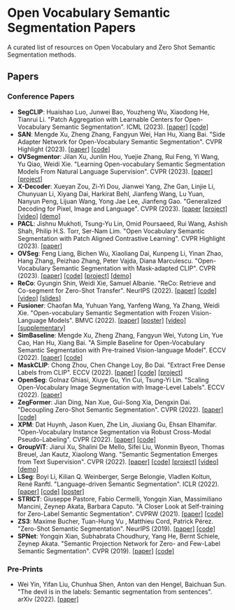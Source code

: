 # Open Vocabulary Semantic Segmentation Papers

A curated list of resources on Open Vocabulary and Zero Shot Semantic Segmentation methods.

## Papers

### Conference Papers

+ **SegCLIP**: Huaishao Luo, Junwei Bao, Youzheng Wu, Xiaodong He, Tianrui Li. "Patch Aggregation with Learnable Centers for Open-Vocabulary Semantic Segmentation". ICML (2023). [[paper]](https://arxiv.org/abs/2211.14813) [[code]](https://github.com/ArrowLuo/SegCLIP)
+ **SAN**: Mengde Xu, Zheng Zhang, Fangyun Wei, Han Hu, Xiang Bai. "Side Adapter Network for Open-Vocabulary Semantic Segmentation". CVPR Highlight (2023). [[paper](https://arxiv.org/pdf/2302.12242)] [[code](https://github.com/MendelXu/SAN)]
+ **OVSegmentor**: Jilan Xu, Junlin Hou, Yuejie Zhang, Rui Feng, Yi Wang, Yu Qiao, Weidi Xie. "Learning Open-vocabulary Semantic Segmentation Models From Natural Language Supervision". CVPR (2023). [[paper](https://arxiv.org/pdf/2301.09121)] [[project](https://jazzcharles.github.io/OVSegmentor/)]
+ **X-Decoder**: Xueyan Zou, Zi-Yi Dou, Jianwei Yang, Zhe Gan, Linjie Li, Chunyuan Li, Xiyang Dai, Harkirat Behl, Jianfeng Wang, Lu Yuan, Nanyun Peng, Lijuan Wang, Yong Jae Lee, Jianfeng Gao. "Generalized Decoding for Pixel, Image and Language". CVPR (2023). [[paper](https://arxiv.org/pdf/2212.11270.pdf) [[project]](https://x-decoder-vl.github.io/) [[video]](https://www.youtube.com/watch?v=wYp6vmyolqE) [[demo]](https://huggingface.co/spaces/xdecoder/Demo)
+ **PACL**: Jishnu Mukhoti, Tsung-Yu Lin, Omid Poursaeed, Rui Wang, Ashish Shah, Philip H.S. Torr, Ser-Nam Lim. "Open Vocabulary Semantic Segmentation with Patch Aligned Contrastive Learning". CVPR Highlight (2023). [[paper]](https://arxiv.org/abs/2212.04994)
+ **OVSeg**: Feng Liang, Bichen Wu, Xiaoliang Dai, Kunpeng Li, Yinan Zhao, Hang Zhang, Peizhao Zhang, Peter Vajda, Diana Marculescu. "Open-Vocabulary Semantic Segmentation with Mask-adapted CLIP". CVPR (2023). [[paper]](https://arxiv.org/abs/2210.04150) [[code]](https://github.com/facebookresearch/ov-seg) [[project]](https://jeff-liangf.github.io/projects/ovseg/) [[demo]](https://huggingface.co/spaces/facebook/ov-seg)
+ **ReCo**: Gyungin Shin, Weidi Xie, Samuel Albanie. "ReCo: Retrieve and Co-segment for Zero-Shot Transfer". NeurIPS (2022). [[paper]](https://arxiv.org/abs/2206.07045) [[code]](https://github.com/NoelShin/reco) [[video]](https://www.youtube.com/watch?v=IqQ4X3SfSM8) [[slides]](https://samuelalbanie.com/files/digest-slides/2022-10-reco.pdf)
+ **Fusioner**: Chaofan Ma, Yuhuan Yang, Yanfeng Wang, Ya Zhang, Weidi Xie. "Open-vocabulary Semantic Segmentation with Frozen Vision-Language Models". BMVC (2022).  [[paper]](https://bmvc2022.mpi-inf.mpg.de/0045.pdf) [[poster]](https://bmvc2022.mpi-inf.mpg.de/0045_poster.pdf) [[video]](https://bmvc2022.mpi-inf.mpg.de/0045_video.mp4) [[supplementary]](https://bmvc2022.mpi-inf.mpg.de/0045_supp.pdf)
+ **SimBaseline**: Mengde Xu, Zheng Zhang, Fangyun Wei, Yutong Lin, Yue Cao, Han Hu, Xiang Bai. "A Simple Baseline for Open-Vocabulary Semantic Segmentation with Pre-trained Vision-language Model". ECCV (2022). [[paper]](https://www.ecva.net/papers/eccv_2022/papers_ECCV/papers/136890725.pdf) [[code]](https://github.com/MendelXu/zsseg.baseline)
+ **MaskCLIP**: Chong Zhou, Chen Change Loy, Bo Dai. "Extract Free Dense Labels from CLIP". ECCV (2022). [[paper]](https://arxiv.org/abs/2112.01071) [[code]](https://github.com/chongzhou96/MaskCLIP) [[project]](https://www.mmlab-ntu.com/project/maskclip/index.html)
+ **OpenSeg**: Golnaz Ghiasi, Xiuye Gu, Yin Cui, Tsung-Yi Lin. "Scaling Open-Vocabulary Image Segmentation with Image-Level Labels". ECCV (2022). [[paper]](https://arxiv.org/abs/2112.12143)
+ **ZegFormer**: Jian Ding, Nan Xue, Gui-Song Xia, Dengxin Dai. "Decoupling Zero-Shot Semantic Segmentation". CVPR (2022). [[paper]](https://openaccess.thecvf.com/content/CVPR2022/papers/Ding_Decoupling_Zero-Shot_Semantic_Segmentation_CVPR_2022_paper.pdf) [[code]](https://github.com/dingjiansw101/ZegFormer)
+ **XPM**: Dat Huynh, Jason Kuen, Zhe Lin, Jiuxiang Gu, Ehsan Elhamifar. "Open-Vocabulary Instance Segmentation via Robust Cross-Modal Pseudo-Labeling". CVPR (2022). [[paper]](https://openaccess.thecvf.com/content/CVPR2022/papers/Huynh_Open-Vocabulary_Instance_Segmentation_via_Robust_Cross-Modal_Pseudo-Labeling_CVPR_2022_paper.pdf) [[code]](https://github.com/hbdat/cvpr22_cross_modal_pseudo_labeling)
+ **GroupViT**: Jiarui Xu, Shalini De Mello, Sifei Liu, Wonmin Byeon, Thomas Breuel, Jan Kautz, Xiaolong Wang. "Semantic Segmentation Emerges from Text Supervision". CVPR (2022). [[paper]](https://openaccess.thecvf.com/content/CVPR2022/papers/Xu_GroupViT_Semantic_Segmentation_Emerges_From_Text_Supervision_CVPR_2022_paper.pdf) [[code]](https://github.com/NVlabs/GroupViT) [[project]](https://jerryxu.net/GroupViT/) [[video]](https://www.youtube.com/watch?v=DtJsWIUTW-Y) [[demo]](https://huggingface.co/spaces/xvjiarui/GroupViT)
+ **LSeg**: Boyi Li, Kilian Q. Weinberger, Serge Belongie, Vladlen Koltun, René Ranftl. "Language-driven Semantic Segmentation". ICLR (2022). [[paper]](https://arxiv.org/abs/2201.03546) [[code]](https://github.com/isl-org/lang-seg) [[poster]](https://iclr.cc/virtual/2022/poster/6809)
+ **STRICT**: Giuseppe Pastore, Fabio Cermelli, Yongqin Xian, Massimiliano Mancini, Zeynep Akata, Barbara Caputo. "A Closer Look at Self-training for Zero-Label Semantic Segmentation". CVPRW (2021). [[paper]](https://openaccess.thecvf.com/content/CVPR2021W/LLID/papers/Pastore_A_Closer_Look_at_Self-Training_for_Zero-Label_Semantic_Segmentation_CVPRW_2021_paper.pdf) [[code]](https://github.com/giuseppepastore10/STRICT)
+ **ZS3**: Maxime Bucher, Tuan-Hung Vu , Matthieu Cord, Patrick Pérez. "Zero-Shot Semantic Segmentation". NeurIPS (2019). [[paper]](https://proceedings.neurips.cc/paper/2019/file/0266e33d3f546cb5436a10798e657d97-Paper.pdf) [[code]](https://github.com/valeoai/ZS3)
+ **SPNet**: Yongqin Xian, Subhabrata Choudhury, Yang He, Bernt Schiele, Zeynep Akata. "Semantic Projection Network for Zero- and Few-Label Semantic Segmentation". CVPR (2019). [[paper]](https://openaccess.thecvf.com/content_CVPR_2019/papers/Xian_Semantic_Projection_Network_for_Zero-_and_Few-Label_Semantic_Segmentation_CVPR_2019_paper.pdf) [[code]](https://github.com/subhc/SPNet)

### Pre-Prints

+ Wei Yin, Yifan Liu, Chunhua Shen, Anton van den Hengel, Baichuan Sun. "The devil is in the labels: Semantic segmentation from sentences". arXiv (2022). [[paper]](https://arxiv.org/abs/2202.02002)

